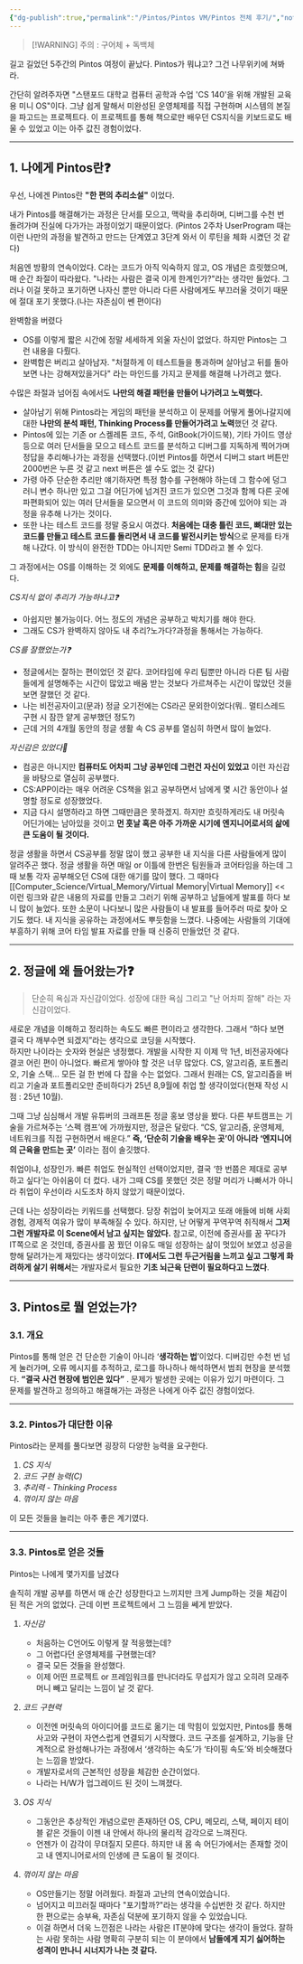```yaml
---
{"dg-publish":true,"permalink":"/Pintos/Pintos VM/Pintos 전체 후기/","noteIcon":"","created":"2025-10-14T22:10:47.168+09:00","updated":"2025-10-16T01:16:15.787+09:00"}
---
```



> [!WARNING] 주의 : 구어체 + 독백체 

길고 길었던 5주간의 Pintos 여정이 끝났다. Pintos가 뭐냐고? 그건 나무위키에 쳐봐라.

간단히 알려주자면 "스탠포드 대학교 컴퓨터 공학과 수업 'CS 140'을 위해 개발된 교육용 미니 OS"이다. 그냥 쉽게 말해서 미완성된 운영체제를 직접 구현하며 시스템의 본질을 파고드는 프로젝트다. 이 프로젝트를 통해 책으로만 배우던 CS지식을 키보드로도 배울 수 있었고 이는 아주 값진 경험이었다.

---
## 1.  나에게 Pintos란❓
우선, 나에겐 Pintos란 **"한 편의 추리소설"** 이었다.

내가 Pintos를 해결해가는 과정은 단서를 모으고, 맥락을 추리하며, 디버그를 수천 번 돌려가며 진실에 다가가는 과정이었기 때문이었다.
(Pintos 2주차 UserProgram 때는 이런 나만의 과정을 발견하고 만드는 단계였고 3단계 와서 이 루틴을 체화 시켰던 것 같다)

처음엔 방황의 연속이었다. C라는 코드가 아직 익숙하지 않고, OS 개념은 흐릿했으며, 매 순간 좌절이 따라왔다. "나라는 사람은 결국 이게 한계인가?"라는 생각만 들었다.
그러나 이걸 못하고 포기하면 나자신 뿐만 아니라 다른 사람에게도 부끄러울 것이기 때문에 절대 포기 못했다.(나는 자존심이 쎈 편이다)


완벽함을 버렸다 
- OS를 이렇게 짧은 시간에 정말 세세하게 외울 자신이 없었다. 하지만 Pintos는 그런 내용을 다뤘다. 
- 완벽함은 버리고 살아남자. "처절하게 이 테스트들을 통과하며 살아남고 뒤를 돌아보면 나는 강해져있을거다" 라는 마인드를 가지고 문제를 해결해 나가려고 했다.

수많은 좌절과 넘어짐 속에서도 **나만의 해결 패턴을 만들어 나가려고 노력했다.** 
- 살아남기 위해 Pintos라는 게임의 패턴을 분석하고 이 문제를 어떻게 풀어나갈지에 대한 **나만의 분석 패턴, Thinking Process를 만들어가려고 노력**했던 것 같다. 
- Pintos에 있는 기존 or 스켈레톤 코드, 주석, GitBook(가이드북), 기타 가이드 영상 등으로 여러 단서들을 모으고 테스트 코드를 분석하고 디버그를 지독하게 찍어가며 정답을 추리해나가는 과정을 선택했다.(이번 Pintos를 하면서 디버그 start 버튼만 2000번은 누른 것 같고 next 버튼은 셀 수도 없는 것 같다)
- 가령 아주 단순한 추리만 얘기하자면 특정 함수를 구현해야 하는데 그 함수에 덩그러니 변수 하나만 있고 그걸 어딘가에 넘겨진 코드가 있으면 그것과 함께 다른 곳에 파편화되어 있는 여러 단서들을 모으면서  이 코드의 의미와 중간에 있어야 되는 과정을 유추해 나가는 것이다. 
- 또한 나는 테스트 코드를 정말 중요시 여겼다. **처음에는 대충 틀린 코드, 뼈대만 있는 코드를 만들고 테스트 코드를 돌리면서 내 코드를 발전시키는 방식**으로 문제를 타개해 나갔다. 이 방식이 완전한 TDD는 아니지만 Semi TDD라고 볼 수 있다.

그 과정에서는 OS를 이해하는 것 외에도 **문제를 이해하고, 문제를 해결하는 힘**을 길렀다.

*CS지식 없이 추리가 가능하냐고❓*
- 아쉽지만 불가능이다. 어느 정도의 개념은 공부하고 박치기를 해야 한다.
- 그래도 CS가 완벽하지 않아도 내 추리?노가다?과정을 통해서는 가능하다. 

*CS를 잘했었는가❓*
- 정글에서는 잘하는 편이었던 것 같다. 코어타임에 우리 팀뿐만 아니라 다른 팀 사람들에게 설명해주는 시간이 많았고 배움 받는 것보다 가르쳐주는 시간이 많았던 것을 보면 잘했던 것 같다.
- 나는 비전공자이고(문과) 정글 오기전에는 CS라곤 문외한이었다(뭐.. 멀티스레드 구현 시 잠깐 얕게 공부했던 정도?)
- 근데 거의 4개월 동안의 정글 생활 속 CS 공부를 열심히 하면서 많이 늘었다.

*자신감은 있었다🥊*
- 컴공은 아니지만 **컴퓨터도 어차피 그냥 공부인데 그런건 자신이 있었고** 이런 자신감을 바탕으로 열심히 공부했다.
- CS:APP이라는 매우 어려운 CS책을 읽고 공부하면서 남에게 몇 시간 동안이나 설명할 정도로 성장했었다.
- 지금 다시 설명하라고 하면 그때만큼은 못하겠지. 하지만 흐릿하게라도 내 머릿속 어딘가에는 남아있을 것이고 **먼 훗날 혹은 아주 가까운 시기에 엔지니어로서의 삶에 큰 도움이 될 것이다.**


정글 생활을 하면서 CS공부를 정말 많이 했고 공부한 내 지식을 다른 사람들에게 많이 알려주곤 했다. 정글 생활을 하면 매일 or 이틀에 한번은 팀원들과 코어타임을 하는데 그 때 보통 각자 공부해오던 CS에 대한 애기를 많이 했다.
그 때마다 [[Computer_Science/Virtual_Memory/Virtual Memory\|Virtual Memory]] << 이런 링크와 같은 내용의 자료를 만들고 그러기 위해 공부하고 남들에게 발표를 하다 보니 많이 늘었다. 또한 소문이 나다보니 많은 사람들이 내 발표를 들어주러 따로 찾아 오기도 했다. 
내 지식을 공유하는 과정에서도 뿌듯함을 느꼈다. 나중에는 사람들의 기대에 부흥하기 위해 코어 타임 발표 자료를 만들 때 신중히 만들었던 것 같다.

---
## 2.  정글에 왜 들어왔는가❓
> 단순히 욕심과 자신감이었다. 성장에 대한 욕심 그리고 "난 어차피 잘해" 라는 자신감이었다.

새로운 개념을 이해하고 정리하는 속도도 빠른 편이라고 생각한다. 그래서 “하다 보면 결국 다 깨부수면 되겠지”라는 생각으로 코딩을 시작했다.  
하지만 나이라는 숫자와 현실은 냉정했다. 개발을 시작한 지 이제 막 1년, 비전공자에다 결코 어린 편이 아니었다. 빠르게 쌓아야 할 것은 너무 많았다. CS, 알고리즘, 포트폴리오, 기술 스택… 모든 걸 한 번에 다 잡을 수는 없었다.
그래서 원래는 CS, 알고리즘을 버리고 기술과 포트폴리오만 준비하다가 25년 8,9월에 취업 할 생각이었다(현재 작성 시점 : 25년 10월).

그때 그냥 심심해서 개발 유튜버의 크래프톤 정글 홍보 영상을 봤다. 다른 부트캠프는 기술을 가르쳐주는 ‘스펙 캠프’에 가까웠지만, 정글은 달랐다. “CS, 알고리즘, 운영체제, 네트워크를 직접 구현하면서 배운다.” **즉, ‘단순히 기술을 배우는 곳’이 아니라 ‘엔지니어의 근육을 만드는 곳’** 이라는 점이 솔깃했다.

취업이냐, 성장인가.  빠른 취업도 현실적인 선택이었지만, 결국 ‘한 번쯤은 제대로 공부하고 싶다’는 아쉬움이 더 컸다. 내가 그때 CS를 못했던 것은 정말 머리가 나빠서가 아니라 취업이 우선이라 시도조차 하지 않았기 때문이었다.

근데 나는 성장이라는 키워드를 선택했다. 당장 취업이 늦어지고 또래 애들에 비해 사회 경험, 경제적 여유가 많이 부족해질 수 있다. 하지만, 난 어떻게 꾸역꾸역 취직해서 **그저 그런 개발자로 이 Scene에서 남고 싶지는 않았다.** 참고로, 이전에 증권사를 꿈 꾸다가 IT쪽으로 온 것인데, 증권사를 꿈 꿨던 이유도 매일 성장하는 삶이 멋있어 보였고 성공을 향해 달려가는게 재밌다는 생각이었다.
**IT에서도 그런 두근거림을 느끼고 싶고 그렇게 화려하게 살기 위해서**는 개발자로서 필요한 **기초 뇌근육 단련이 필요하다고 느꼈다**. 

---
## 3.  Pintos로 뭘 얻었는가?

### 3.1.  개요 
Pintos를 통해 얻은 건 단순한 기술이 아니라 ‘**생각하는 법**’이었다.
디버깅만 수천 번 넘게 눌러가며, 오류 메시지를 추적하고, 로그를 하나하나 해석하면서 범죄 현장을 분석했다.  **“결국 사건 현장에 범인은 있다”** . 문제가 발생한 곳에는 이유가 있기 마련이다. 그 문제를 발견하고 정의하고 해결해가는 과정은 나에게 아주 값진 경험이었다.

---
### 3.2.  Pintos가 대단한 이유 
Pintos라는 문제를 풀다보면 굉장히 다양한 능력을 요구한다.
1. *CS 지식*
2. *코드 구현 능력(C)*
3. *추리력 - Thinking Process*
4. *꺾이지 않는 마음* 

이 모든 것들을 늘리는 아주 좋은 계기였다.

---
### 3.3.  Pintos로 얻은 것들 
Pintos는 나에게 몇가지를 남겼다

솔직히 개발 공부를 하면서 매 순간 성장한다고 느끼지만 크게 Jump하는 것을 체감이 된 적은 거의 없었다. 근데 이번 프로젝트에서 그 느낌을 쎄게 받았다.

1. *자신감*
	- 처음하는 C언어도 이렇게 잘 적응했는데?
	- 그 어렵다던 운영체제를 구현했는데?
	- 결국 모든 것들을 완성했다.
	- 이제 어떤 프로젝트 or 프레임워크를 만나더라도 무섭지가 않고 오히려 모래주머니 빼고 달리는 느낌이 날 것 같다.
	  
2. *코드 구현력*
	- 이전엔 머릿속의 아이디어를 코드로 옮기는 데 막힘이 있었지만, Pintos를 통해 사고와 구현이 자연스럽게 연결되기 시작했다. 코드 구조를 설계하고, 기능을 단계적으로 완성해나가는 과정에서 ‘생각하는 속도’가 ‘타이핑 속도’와 비슷해졌다는 느낌을 받았다. 
	- 개발자로서의 근본적인 성장을 체감한 순간이었다.
	- 나라는 H/W가 업그레이드 된 것이 느껴졌다.
	  
3. *OS 지식* 
	- 그동안은 추상적인 개념으로만 존재하던 OS, CPU, 메모리, 스택, 페이지 테이블 같은 것들이 이젠 내 안에서 하나의 물리적 감각으로 느껴진다.
	- 언젠가 이 감각이 무뎌질지 모른다. 하지만 내 몸 속 어딘가에서는 존재할 것이고 내 엔지니어로서의 인생에 큰 도움이 될 것이다.
	  
4. *꺾이지 않는 마음*
	- OS만들기는 정말 어려웠다. 좌절과 고난의 연속이었습니다. 
	- 넘어지고 미끄러질 때마다 "포기할까?"라는 생각을 수십번한 것 같다. 하지만 한 편으로는 승부욕, 자존심 덕분에 포기하지 않을 수 있었습니다. 
	- 이걸 하면서 더욱 느낀점은 나라는 사람은 IT분야에 맞다는 생각이 들었다. 잘하는 사람 못하는 사람 명확히 구분히 되는 이 분야에서 **남들에게 지기 싫어하는 성격이 만나니 시너지가 나는 것 같다.**

